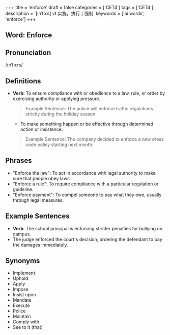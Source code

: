 +++
title = 'enforce'
draft = false
categories = ['CET4']
tags = ['CET4']
description = '[inˈfɔːs] vt.实施，执行；强制'
keywords = ['ai words', 'enforce']
+++

## Word: Enforce

## Pronunciation
/ɪnˈfɔːrs/

## Definitions
- **Verb**: To ensure compliance with or obedience to a law, rule, or order by exercising authority or applying pressure. 

  > Example Sentence: The police will enforce traffic regulations strictly during the holiday season.
  
  - To make something happen or be effective through determined action or insistence.
  
  > Example Sentence: The company decided to enforce a new dress code policy starting next month.

## Phrases
- "Enforce the law": To act in accordance with legal authority to make sure that people obey laws.
- "Enforce a rule": To require compliance with a particular regulation or guideline.
- "Enforce payment": To compel someone to pay what they owe, usually through legal measures.

## Example Sentences
- **Verb**: The school principal is enforcing stricter penalties for bullying on campus.
- The judge enforced the court's decision, ordering the defendant to pay the damages immediately.

## Synonyms
- Implement
- Uphold
- Apply
- Impose
- Insist upon
- Mandate
- Execute
- Police
- Maintain
- Comply with
- See to it (that)

